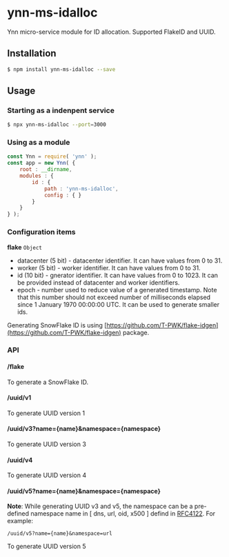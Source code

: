 # ynn-ms-idalloc

Ynn micro-service module for ID allocation. Supported FlakeID and UUID.

## Installation

```bash
$ npm install ynn-ms-idalloc --save
```

## Usage

### Starting as a indenpent service

```bash
$ npx ynn-ms-idalloc --port=3000
```

### Using as a module

```js
const Ynn = require( 'ynn' );
const app = new Ynn( {
    root : __dirname,
    modules : {
        id : {
            path : 'ynn-ms-idalloc',
            config : { }
        }
    }
} );
```

### Configuration items

**flake** `Object` 

 - datacenter (5 bit) - datacenter identifier. It can have values from 0 to 31.
 - worker (5 bit) - worker identifier. It can have values from 0 to 31.
 - id (10 bit) - gnerator identifier. It can have values from 0 to 1023. It can be provided instead of datacenter and worker identifiers.
 - epoch - number used to reduce value of a generated timestamp. Note that this number should not exceed number of milliseconds elapsed since 1 January 1970 00:00:00 UTC. It can be used to generate smaller ids.

Generating SnowFlake ID is using [https://github.com/T-PWK/flake-idgen](https://github.com/T-PWK/flake-idgen) package.

### API

#### /flake

To generate a SnowFlake ID.


#### /uuid/v1

To generate UUID version 1

#### /uuid/v3?name={name}&namespace={namespace}

To generate UUID version 3

#### /uuid/v4

To generate UUID version 4

#### /uuid/v5?name={name}&namespace={namespace}

__Note__: While generating UUID v3 and v5, the namespace can be a pre-defined namespace name in [ dns, url, oid, x500 ] defind in [RFC4122](http://www.ietf.org/rfc/rfc4122.txt). For example:

```
/uuid/v5?name={name}&namespace=url
```

To generate UUID version 5
